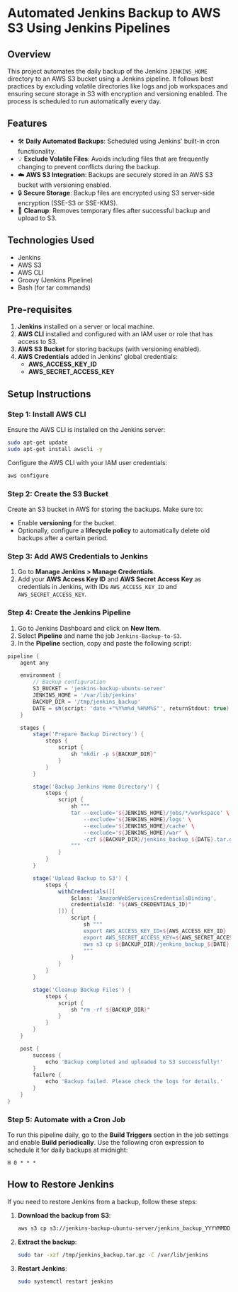 # **Automated Jenkins Backup to AWS S3 Using Jenkins Pipelines**

## **Overview**

This project automates the daily backup of the Jenkins `JENKINS_HOME` directory to an AWS S3 bucket using a Jenkins pipeline. It follows best practices by excluding volatile directories like logs and job workspaces and ensuring secure storage in S3 with encryption and versioning enabled. The process is scheduled to run automatically every day.

## **Features**

- 🛠 **Daily Automated Backups**: Scheduled using Jenkins' built-in cron functionality.
- 💡 **Exclude Volatile Files**: Avoids including files that are frequently changing to prevent conflicts during the backup.
- ☁️ **AWS S3 Integration**: Backups are securely stored in an AWS S3 bucket with versioning enabled.
- 🔒 **Secure Storage**: Backup files are encrypted using S3 server-side encryption (SSE-S3 or SSE-KMS).
- 🧹 **Cleanup**: Removes temporary files after successful backup and upload to S3.

## **Technologies Used**

- Jenkins
- AWS S3
- AWS CLI
- Groovy (Jenkins Pipeline)
- Bash (for tar commands)

## **Pre-requisites**

1. **Jenkins** installed on a server or local machine.
2. **AWS CLI** installed and configured with an IAM user or role that has access to S3.
3. **AWS S3 Bucket** for storing backups (with versioning enabled).
4. **AWS Credentials** added in Jenkins' global credentials:
   - **AWS_ACCESS_KEY_ID**
   - **AWS_SECRET_ACCESS_KEY**

## **Setup Instructions**

### Step 1: Install AWS CLI

Ensure the AWS CLI is installed on the Jenkins server:

```bash
sudo apt-get update
sudo apt-get install awscli -y
```

Configure the AWS CLI with your IAM user credentials:

```bash
aws configure
```

### Step 2: Create the S3 Bucket

Create an S3 bucket in AWS for storing the backups. Make sure to:
- Enable **versioning** for the bucket.
- Optionally, configure a **lifecycle policy** to automatically delete old backups after a certain period.

### Step 3: Add AWS Credentials to Jenkins

1. Go to **Manage Jenkins > Manage Credentials**.
2. Add your **AWS Access Key ID** and **AWS Secret Access Key** as credentials in Jenkins, with IDs `AWS_ACCESS_KEY_ID` and `AWS_SECRET_ACCESS_KEY`.

### Step 4: Create the Jenkins Pipeline

1. Go to Jenkins Dashboard and click on **New Item**.
2. Select **Pipeline** and name the job `Jenkins-Backup-to-S3`.
3. In the **Pipeline** section, copy and paste the following script:

```groovy
pipeline {
    agent any

    environment {
        // Backup configuration
        S3_BUCKET = 'jenkins-backup-ubuntu-server'
        JENKINS_HOME = '/var/lib/jenkins'
        BACKUP_DIR = '/tmp/jenkins_backup'
        DATE = sh(script: 'date +"%Y%m%d_%H%M%S"', returnStdout: true).trim()
    }

    stages {
        stage('Prepare Backup Directory') {
            steps {
                script {
                    sh "mkdir -p ${BACKUP_DIR}"
                }
            }
        }

        stage('Backup Jenkins Home Directory') {
            steps {
                script {
                    sh """
                    tar --exclude='${JENKINS_HOME}/jobs/*/workspace' \
                        --exclude='${JENKINS_HOME}/logs' \
                        --exclude='${JENKINS_HOME}/cache' \
                        --exclude='${JENKINS_HOME}/war' \
                        -czf ${BACKUP_DIR}/jenkins_backup_${DATE}.tar.gz -C ${JENKINS_HOME} .
                    """
                }
            }
        }

        stage('Upload Backup to S3') {
            steps {
                withCredentials([[
                    $class: 'AmazonWebServicesCredentialsBinding',
                    credentialsId: "${AWS_CREDENTIALS_ID}"
                ]]) {
                    script {
                        sh """
                        export AWS_ACCESS_KEY_ID=${AWS_ACCESS_KEY_ID}
                        export AWS_SECRET_ACCESS_KEY=${AWS_SECRET_ACCESS_KEY}
                        aws s3 cp ${BACKUP_DIR}/jenkins_backup_${DATE}.tar.gz s3://${S3_BUCKET}/jenkins_backup_${DATE}.tar.gz
                        """
                    }
                }
            }
        }

        stage('Cleanup Backup Files') {
            steps {
                script {
                    sh "rm -rf ${BACKUP_DIR}"
                }
            }
        }
    }

    post {
        success {
            echo 'Backup completed and uploaded to S3 successfully!'
        }
        failure {
            echo 'Backup failed. Please check the logs for details.'
        }
    }
}
```

### Step 5: Automate with a Cron Job

To run this pipeline daily, go to the **Build Triggers** section in the job settings and enable **Build periodically**. Use the following cron expression to schedule it for daily backups at midnight:

```
H 0 * * *
```

## **How to Restore Jenkins**

If you need to restore Jenkins from a backup, follow these steps:

1. **Download the backup from S3**:
   ```bash
   aws s3 cp s3://jenkins-backup-ubuntu-server/jenkins_backup_YYYYMMDD_HHMMSS.tar.gz /tmp/jenkins_backup.tar.gz
   ```

2. **Extract the backup**:
   ```bash
   sudo tar -xzf /tmp/jenkins_backup.tar.gz -C /var/lib/jenkins
   ```

3. **Restart Jenkins**:
   ```bash
   sudo systemctl restart jenkins
   ```
